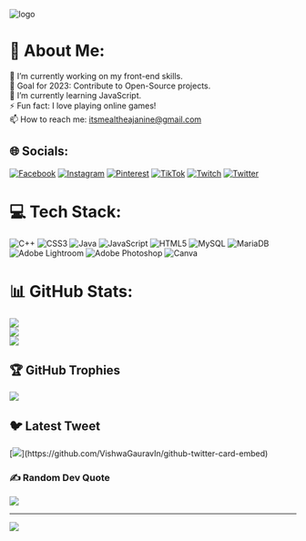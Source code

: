 ![logo](https://github.com/Algessi/Algessi/blob/main/Banner-GitHub.png)
# 💫 About Me:
🔭 I’m currently working on my front-end skills.<br>👯 Goal for 2023: Contribute to Open-Source projects.<br>🌱 I’m currently learning JavaScript.<br>⚡ Fun fact: I love playing online games!<br>📫 How to reach me: itsmealtheajanine@gmail.com<br>


## 🌐 Socials:
[![Facebook](https://img.shields.io/badge/Facebook-%231877F2.svg?logo=Facebook&logoColor=white)](https://facebook.com/itsajiii) [![Instagram](https://img.shields.io/badge/Instagram-%23E4405F.svg?logo=Instagram&logoColor=white)](https://instagram.com/itsaltheajanine) [![Pinterest](https://img.shields.io/badge/Pinterest-%23E60023.svg?logo=Pinterest&logoColor=white)](https://pinterest.com/Algessi16) [![TikTok](https://img.shields.io/badge/TikTok-%23000000.svg?logo=TikTok&logoColor=white)](https://tiktok.com/@algessi_) [![Twitch](https://img.shields.io/badge/Twitch-%239146FF.svg?logo=Twitch&logoColor=white)](https://twitch.tv/algessi) [![Twitter](https://img.shields.io/badge/Twitter-%231DA1F2.svg?logo=Twitter&logoColor=white)](https://twitter.com/Algessi_) 

# 💻 Tech Stack:
![C++](https://img.shields.io/badge/c++-%2300599C.svg?style=flat-square&logo=c%2B%2B&logoColor=white) ![CSS3](https://img.shields.io/badge/css3-%231572B6.svg?style=flat-square&logo=css3&logoColor=white) ![Java](https://img.shields.io/badge/java-%23ED8B00.svg?style=flat-square&logo=java&logoColor=white) ![JavaScript](https://img.shields.io/badge/javascript-%23323330.svg?style=flat-square&logo=javascript&logoColor=%23F7DF1E) ![HTML5](https://img.shields.io/badge/html5-%23E34F26.svg?style=flat-square&logo=html5&logoColor=white) ![MySQL](https://img.shields.io/badge/mysql-%2300f.svg?style=flat-square&logo=mysql&logoColor=white) ![MariaDB](https://img.shields.io/badge/MariaDB-003545?style=flat-square&logo=mariadb&logoColor=white) ![Adobe Lightroom](https://img.shields.io/badge/Adobe%20Lightroom-31A8FF.svg?style=flat-square&logo=Adobe%20Lightroom&logoColor=white) ![Adobe Photoshop](https://img.shields.io/badge/adobephotoshop-%2331A8FF.svg?style=flat-square&logo=adobephotoshop&logoColor=white) ![Canva](https://img.shields.io/badge/Canva-%2300C4CC.svg?style=flat-square&logo=Canva&logoColor=white)
# 📊 GitHub Stats:
![](https://github-readme-stats.vercel.app/api?username=algessi&theme=omni&hide_border=false&include_all_commits=true&count_private=true)<br/>
![](https://github-readme-streak-stats.herokuapp.com/?user=algessi&theme=omni&hide_border=false)<br/>
![](https://github-readme-stats.vercel.app/api/top-langs/?username=algessi&theme=omni&hide_border=false&include_all_commits=true&count_private=true&layout=compact)

## 🏆 GitHub Trophies
![](https://github-profile-trophy.vercel.app/?username=algessi&theme=tokyonight&no-frame=true&no-bg=true&margin-w=4)

## 🐦 Latest Tweet
[![](https://gtce.itsvg.in/api?username=Algessi_)](https://github.com/VishwaGauravIn/github-twitter-card-embed)

### ✍️ Random Dev Quote
![](https://quotes-github-readme.vercel.app/api?type=horizontal&theme=radical)

---
[![](https://visitcount.itsvg.in/api?id=algessi&icon=0&color=6)](https://visitcount.itsvg.in)

<!-- Proudly created with GPRM ( https://gprm.itsvg.in ) -->
